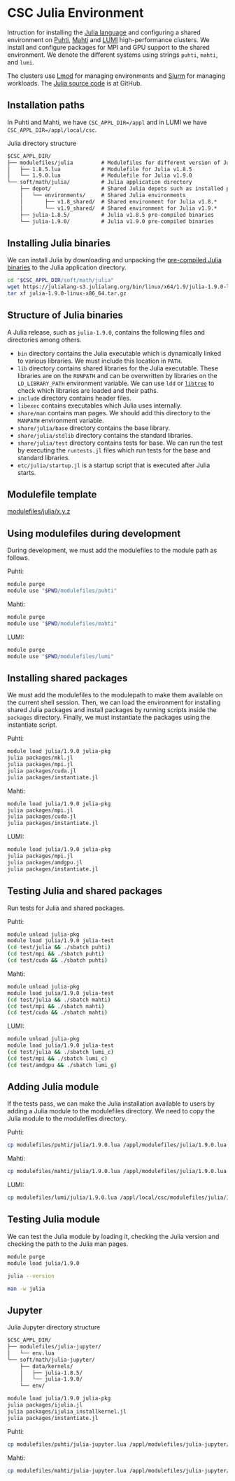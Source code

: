 # CSC Julia Environment
Intruction for installing the [Julia language](https://julialang.org/) and configuring a shared environment on [Puhti](https://docs.csc.fi/computing/systems-puhti/), [Mahti](https://docs.csc.fi/computing/systems-mahti/) and [LUMI](https://docs.lumi-supercomputer.eu/) high-performance clusters.
We install and configure packages for MPI and GPU support to the shared environment.
We denote the different systems using strings `puhti`, `mahti`, and `lumi`.

The clusters use [Lmod](https://lmod.readthedocs.io/en/latest/) for managing environments and [Slurm](https://slurm.schedmd.com/) for managing workloads.
The [Julia source code](https://github.com/JuliaLang/julia) is at GitHub.



## Installation paths
In Puhti and Mahti, we have `CSC_APPL_DIR=/appl` and in LUMI we have `CSC_APPL_DIR=/appl/local/csc`.

Julia directory structure

```txt
$CSC_APPL_DIR/
├── modulefiles/julia         # Modulefiles for different version of Julia
│   ├── 1.8.5.lua             # Modulefile for Julia v1.8.5
│   └── 1.9.0.lua             # Modulefile for Julia v1.9.0
└── soft/math/julia/          # Julia application directory
    ├── depot/                # Shared Julia depots such as installed packages, etc
    │   └── environments/     # Shared Julia environments
    │       ├── v1.8_shared/  # Shared environment for Julia v1.8.*
    │       └── v1.9_shared/  # Shared environment for Julia v1.9.*
    ├── julia-1.8.5/          # Julia v1.8.5 pre-compiled binaries
    └── julia-1.9.0/          # Julia v1.9.0 pre-compiled binaries
```


## Installing Julia binaries
We can install Julia by downloading and unpacking the [pre-compiled Julia binaries](https://julialang.org/downloads/) to the Julia application directory.

```bash
cd "$CSC_APPL_DIR/soft/math/julia"
wget https://julialang-s3.julialang.org/bin/linux/x64/1.9/julia-1.9.0-linux-x86_64.tar.gz
tar xf julia-1.9.0-linux-x86_64.tar.gz
```


## Structure of Julia binaries
A Julia release, such as `julia-1.9.0`, contains the following files and directories among others.

- `bin` directory contains the Julia executable which is dynamically linked to various libraries.
  We must include this location in `PATH`.
- `lib` directory contains shared libraries for the Julia executable.
  These libraries are on the `RUNPATH` and can be overwritten by libraries on the `LD_LIBRARY_PATH` environment variable.
  We can use `ldd` or [`libtree`](https://github.com/haampie/libtree) to check which libraries are loaded and their paths.
- `include` directory contains header files.
- `libexec` contains executables which Julia uses internally.
- `share/man` contains man pages.
  We should add this directory to the `MANPATH` environment variable.
- `share/julia/base` directory contains the base library.
- `share/julia/stdlib` directory contains the standard libraries.
- `share/julia/test` directory contains tests for base.
  We can run the test by executing the `runtests.jl` files which run tests for the base and standard libraries.
- `etc/julia/startup.jl` is a startup script that is executed after Julia starts.


## Modulefile template
[modulefiles/julia/x.y.z](./modulefiles/template/julia/x.y.z.lua)


## Using modulefiles during development
During development, we must add the modulefiles to the module path as follows.

Puhti:

```bash
module purge
module use "$PWD/modulefiles/puhti"
```

Mahti:

```bash
module purge
module use "$PWD/modulefiles/mahti"
```

LUMI:

```bash
module purge
module use "$PWD/modulefiles/lumi"
```


## Installing shared packages
We must add the modulefiles to the modulepath to make them available on the current shell session.
Then, we can load the environment for installing shared Julia packages and install packages by running scripts inside the `packages` directory.
Finally, we must instantiate the packages using the instantiate script.

Puhti:

```bash
module load julia/1.9.0 julia-pkg
julia packages/mkl.jl
julia packages/mpi.jl
julia packages/cuda.jl
julia packages/instantiate.jl
```

Mahti:

```bash
module load julia/1.9.0 julia-pkg
julia packages/mpi.jl
julia packages/cuda.jl
julia packages/instantiate.jl
```

LUMI:

```bash
module load julia/1.9.0 julia-pkg
julia packages/mpi.jl
julia packages/amdgpu.jl
julia packages/instantiate.jl
```


## Testing Julia and shared packages
Run tests for Julia and shared packages.

Puhti:

```bash
module unload julia-pkg
module load julia/1.9.0 julia-test
(cd test/julia && ./sbatch puhti)
(cd test/mpi && ./sbatch puhti)
(cd test/cuda && ./sbatch puhti)
```

Mahti:

```bash
module unload julia-pkg
module load julia/1.9.0 julia-test
(cd test/julia && ./sbatch mahti)
(cd test/mpi && ./sbatch mahti)
(cd test/cuda && ./sbatch mahti)
```

LUMI:

```bash
module unload julia-pkg
module load julia/1.9.0 julia-test
(cd test/julia && ./sbatch lumi_c)
(cd test/mpi && ./sbatch lumi_c)
(cd test/amdgpu && ./sbatch lumi_g)
```


## Adding Julia module
If the tests pass, we can make the Julia installation available to users by adding a Julia module to the modulefiles directory.
We need to copy the Julia module to the modulefiles directory.

Puhti:

```bash
cp modulefiles/puhti/julia/1.9.0.lua /appl/modulefiles/julia/1.9.0.lua
```

Mahti:

```bash
cp modulefiles/mahti/julia/1.9.0.lua /appl/modulefiles/julia/1.9.0.lua
```

LUMI:

```bash
cp modulefiles/lumi/julia/1.9.0.lua /appl/local/csc/modulefiles/julia/1.9.0.lua
```


## Testing Julia module
We can test the Julia module by loading it, checking the Julia version and checking the path to the Julia man pages.

```bash
module purge
module load julia/1.9.0
```

```bash
julia --version
```

```bash
man -w julia
```


## Jupyter
Julia Jupyter directory structure

```txt
$CSC_APPL_DIR/
├── modulefiles/julia-jupyter/
│   └── env.lua
└── soft/math/julia-jupyter/
    ├── data/kernels/
    │   ├── julia-1.8.5/
    │   └── julia-1.9.0/
    └── env/
```

```bash
module load julia/1.9.0 julia-pkg
julia packages/ijulia.jl
julia packages/ijulia_installkernel.jl
julia packages/instantiate.jl
```

Puhti:

```bash
cp modulefiles/puhti/julia-jupyter.lua /appl/modulefiles/julia-jupyter/env.lua
```

Mahti:

```bash
cp modulefiles/mahti/julia-jupyter.lua /appl/modulefiles/julia-jupyter/env.lua
```
